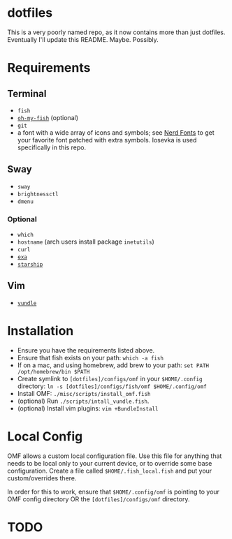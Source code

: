 dotfiles
========

This is a very poorly named repo, as it now contains more than just dotfiles. Eventually I'll update this README. Maybe. Possibly.

Requirements
============

## Terminal

* `fish`
* [`oh-my-fish`](https://github.com/oh-my-fish/oh-my-fish) (optional)
* `git`
* a font with a wide array of icons and symbols; see [Nerd Fonts](https://www.nerdfonts.com) to get your favorite font patched with extra symbols. Iosevka is used specifically in this repo.

## Sway

* `sway`
* `brightnessctl`
* `dmenu`

### Optional

* `which`
* `hostname` (arch users install package `inetutils`)
* `curl`
* [`exa`](https://github.com/ogham/exa)
* [`starship`](https://starship.rs)

## Vim

* [`vundle`](https://github.com/VundleVim/Vundle.vim)

Installation
============

* Ensure you have the requirements listed above.
* Ensure that fish exists on your path: `which -a fish`
* If on a mac, and using homebrew, add brew to your path: `set PATH /opt/homebrew/bin $PATH`
* Create symlink to `[dotfiles]/configs/omf` in your `$HOME/.config` directory: `ln -s [dotfiles]/configs/fish/omf $HOME/.config/omf`
* Install OMF: `./misc/scripts/install_omf.fish`
* (optional) Run `./scripts/intall_vundle.fish`.
* (optional) Install vim plugins: `vim +BundleInstall`

Local Config
============

OMF allows a custom local configuration file. Use this file for anything that needs to be local only to your current device, or to override some base configuration. Create a file called `$HOME/.fish_local.fish` and put your custom/overrides there.

In order for this to work, ensure that `$HOME/.config/omf` is pointing to your OMF config directory OR the `[dotfiles]/configs/omf` directory.

# TODO
